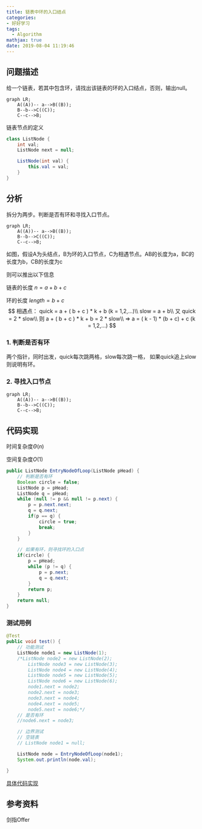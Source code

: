 ```yaml
---
title: 链表中环的入口结点
categories:
- 好好学习
tags:
  - Algorithm
mathjax: true
date: 2019-08-04 11:19:46
---
```


## 问题描述

给一个链表，若其中包含环，请找出该链表的环的入口结点，否则，输出null。

```mermaid
graph LR;
    A((A))-- a-->B((B));
    B--b-->C((C));
    C--c-->B;
```

<!-- more -->

链表节点的定义

```java
class ListNode {
    int val;
    ListNode next = null;

    ListNode(int val) {
        this.val = val;
    }
}
```



## 分析

拆分为两步。判断是否有环和寻找入口节点。

```mermaid
graph LR;
    A((A))-- a-->B((B));
    B--b-->C((C));
    C--c-->B;
```

如图，假设A为头结点，B为环的入口节点，C为相遇节点。AB的长度为a，BC的长度为b，CB的长度为c

则可以推出以下信息

链表的长度  $n = a + b + c$

环的长度  $length = b + c$
$$
相遇点： quick =  a + ( b + c ) * k + b (k = 1,2,...)\\
		slow   =  a + b\\
		又 quick = 2 * slow\\
		则 a + ( b + c ) * k + b = 2 * slow\\
		=> a = ( k - 1) * (b + c) + c (k = 1,2,...)
$$

### 1. 判断是否有环

两个指针，同时出发，quick每次跳两格，slow每次跳一格，
如果quick追上slow则说明有环。

### 2. 寻找入口节点

```mermaid
graph LR;
    A((A))-- a-->B((B));
    B--b-->C((C));
    C--c-->B;
```

## 代码实现

时间复杂度$\Theta(n)$

空间复杂度$O(1)$

```java
public ListNode EntryNodeOfLoop(ListNode pHead) {
    // 判断是否有环
    Boolean circle = false;
    ListNode p = pHead;
    ListNode q = pHead;
    while (null != p && null != p.next) {
        p = p.next.next;
        q = q.next;
        if(p == q) {
            circle = true;
            break;
        }
    }

    // 如果有环，则寻找环的入口点
    if(circle) {
        p = pHead;
        while (p != q) {
            p = p.next;
            q = q.next;
        }
        return p;
    }
    return null;
}
```



### 测试用例

```java
@Test
public void test() {
    // 功能测试
    ListNode node1 = new ListNode(1);
    /*ListNode node2 = new ListNode(2);
        ListNode node3 = new ListNode(3);
        ListNode node4 = new ListNode(4);
        ListNode node5 = new ListNode(5);
        ListNode node6 = new ListNode(6);
        node1.next = node2;
        node2.next = node3;
        node3.next = node4;
        node4.next = node5;
        node5.next = node6;*/
    // 是否有环
    //node6.next = node3;

    // 边界测试
    // 空链表
    // ListNode node1 = null;

    ListNode node = EntryNodeOfLoop(node1);
    System.out.println(node.val);

}
```



[具体代码实现](https://github.com/shawn520/algorithms/blob/master/src/offer/group5/test56/Solution.java)

## 参考资料

剑指Offer

